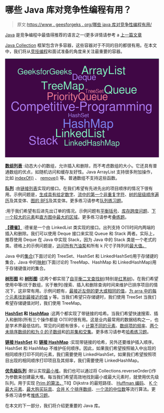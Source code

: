 # 哪些 Java 库对竞争性编程有用？

> 原文:[https://www . geesforgeks . org/哪些 java 库对竞争性编程有用/](https://www.geeksforgeeks.org/which-java-libraries-are-useful-for-competitive-programming/)

[Java](https://www.geeksforgeeks.org/java/) 是竞争编程中最值得推荐的语言之一(更多详情请参考 a [上一篇文章](https://www.geeksforgeeks.org/how-to-be-a-good-programmer-in-college/)

[Java Collection](https://www.geeksforgeeks.org/collections-in-java-2/) 框架包含许多容器，这些容器对于不同的目的都很有用。在本文中，我们将从[竞技编程](https://www.geeksforgeeks.org/how-to-begin-with-competitive-programming/)和面试准备的角度来关注最重要的容器。

![](img/e436f5524489218eda601e29c096018c.png)

**[数组列表](https://www.geeksforgeeks.org/arraylist-in-java/)** :动态大小的数组，允许插入和删除，而不考虑数组的大小。它还具有普通数组的优点，如随机访问和缓存友好性。Java ArrayList 支持很多附加操作，比如 [indexOf()](https://www.geeksforgeeks.org/java-util-arraylist-indexof-java/) 、 [remove()](https://www.geeksforgeeks.org/arraylist-linkedlist-remove-methods-java-examples/) 等。普通数组不支持这些函数。

**[队列](https://www.geeksforgeeks.org/queue-interface-java/)** :由[链接列表](https://www.geeksforgeeks.org/linked-list-in-java/)实现的接口。在我们希望有先进先出的项目顺序的情况下很有用。示例问题是，[生成具有给定数字](https://www.geeksforgeeks.org/interesting-method-generate-binary-numbers-1-n/)、[流中的第一个非重复字符](https://www.geeksforgeeks.org/find-first-non-repeating-character-stream-characters/)、[树的层级顺序遍历](https://www.geeksforgeeks.org/level-order-tree-traversal/)及其变体、[图的 BFS](https://www.geeksforgeeks.org/breadth-first-search-or-bfs-for-a-graph/)及其变体。更多练习请参考[队列练习题](https://practice.geeksforgeeks.org/explore/?category%5B%5D=Queue&page=1)。

:用于我们希望有后进先出订单的情况。示例问题有[平衡括号](https://www.geeksforgeeks.org/check-for-balanced-parentheses-in-an-expression/)、[库存跨度问题](https://www.geeksforgeeks.org/the-stock-span-problem/)、[下一个较大的元素](https://www.geeksforgeeks.org/next-greater-element/)和[直方图中最大的区域](https://www.geeksforgeeks.org/largest-rectangle-under-histogram/)。更多练习请参考[叠练题](https://practice.geeksforgeeks.org/explore/?category%5B%5D=Stack&page=1)。

**[【德雀】](https://www.geeksforgeeks.org/deque-interface-java-example/)** :德雀是一个由 LinkedList 类实现的接口。出列支持 O(1)时间内两端的插入和删除。我们可以使用 Deque 接口来实现 Queue 和 Stack 两者。实际上，推荐使用 Deque 在 Java 中实现 Stack，因为 Java 中的 Stack 类是一个老式的类。德格上的示例问题是，[访问所有汽油泵](https://www.geeksforgeeks.org/find-a-tour-that-visits-all-stations/)和所有 k 尺寸子阵列的[最大值。](https://www.geeksforgeeks.org/sliding-window-maximum-maximum-of-all-subarrays-of-size-k/)

Java 中的[集合](https://www.geeksforgeeks.org/set-in-java/)(下面讨论的 TreeSet、HashSet 和 LinkedHashSet)用于存储键的集合，Java 中的[映射](https://www.geeksforgeeks.org/map-interface-java-examples/)(下面讨论的 TreeMap、HashMap 和 LinkedHashMap)用于存储键值对的集合。

**[树形图](https://www.geeksforgeeks.org/treeset-in-java-with-examples/)** 和 **[树形图](https://www.geeksforgeeks.org/treemap-in-java/)** :这两个都实现了[自平衡二叉查找树](https://www.geeksforgeeks.org/self-balancing-binary-search-trees-comparisons/)(特别是[红黑树](https://www.geeksforgeeks.org/red-black-tree-set-1-introduction-2/))。在我们希望使用中等(优于数组，劣于散列)搜索、插入和删除查询时间来维护已排序项目的情况下，这非常有用。示例问题有，[最接近左侧的更大或相同的值](https://www.geeksforgeeks.org/closest-greater-or-same-value-on-left-side-for-every-element-in-array/)，[为 arra 中的每个元素找到最接近的值](https://www.geeksforgeeks.org/find-closest-value-for-every-element-in-array/) y 等。当我们希望只存储键时，我们使用 TreeSet 当我们希望存储键值对时，我们使用 TreeMap。

**[HashSet](https://www.geeksforgeeks.org/hashset-in-java/) 和 **[HashMap](https://www.geeksforgeeks.org/java-util-hashmap-in-java/)**** :这两个都实现了带链接的哈希。当我们希望快速搜索、插入和删除(所有三个操作都是 O(1))时很有用。这是业内最常用的数据结构之一，也是学术界最低估的。常见的问题有很多，c [计算不同的元素](https://www.geeksforgeeks.org/count-distinct-elements-in-an-array/)、[数组项的频率](https://www.geeksforgeeks.org/counting-frequencies-of-array-elements/)、[两个未排序数组的和为 0 的子数组](https://www.geeksforgeeks.org/find-if-there-is-a-subarray-with-0-sum/)和[的并集和交集](https://www.geeksforgeeks.org/find-union-and-intersection-of-two-unsorted-arrays/)。更多练习请参考[哈希练习题](https://practice.geeksforgeeks.org/explore/?category%5B%5D=Hash&page=1)。

**[链接 HashSet](https://www.geeksforgeeks.org/linkedhashset-in-java-with-examples/)** 和 **[链接 HashMap](https://www.geeksforgeeks.org/linkedhashmap-class-java-examples/)** :实现带链接的哈希，另外还要维护插入顺序。HashSet 和 HashMap 不维护任何顺序。因此，如果我们希望按照输入中出现的相同顺序打印不同的元素，我们需要使用 LinkedHashSet，如果我们希望按照项目出现的相同顺序打印项目及其频率，我们需要使用 LinkedHashMap。

**[优先级队列](https://www.geeksforgeeks.org/priority-queue-class-in-java-2/)** :默认实现[最小堆](https://www.geeksforgeeks.org/binary-heap/)。我们也可以通过将 Collections.reverseOrder()作为参数来创建最大堆。每当我们希望高效地找到最小或最大元素时，就使用优先级队列。用于实现 [Prim 的算法、](https://www.geeksforgeeks.org/prims-minimum-spanning-tree-mst-greedy-algo-5/)T8】Dijkstra 的最短路径、 [Huffman 编码](https://www.geeksforgeeks.org/huffman-coding-greedy-algo-3/)、 [K 个最大元素](https://www.geeksforgeeks.org/k-largestor-smallest-elements-in-an-array/)、[最大购买玩具](https://www.geeksforgeeks.org/maximise-the-number-of-toys-that-can-be-purchased-with-amount-k/)、[合并 K 个排序数组](https://www.geeksforgeeks.org/merge-k-sorted-arrays-set-2-different-sized-arrays/)、[一个流的中位数](https://www.geeksforgeeks.org/median-of-stream-of-integers-running-integers/)等流行算法。更多练习请参考[堆练习题](https://practice.geeksforgeeks.org/explore/?category%5B%5D=Heap&page=1)。

在本文的下一部分，我们将介绍更重要的 Java 库。